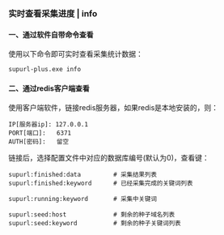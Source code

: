 ### 实时查看采集进度 | info

#### 一、通过软件自带命令查看
使用以下命令即可实时查看采集统计数据：

    supurl-plus.exe info

#### 二、通过redis客户端查看

使用客户端软件，链接redis服务器，如果redis是本地安装的，则：

    IP[服务器ip]: 127.0.0.1
    PORT[端口]:   6371
    AUTH[密码]:   留空

链接后，选择配置文件中对应的数据库编号(默认为0)，查看键：

    supurl:finished:data         # 采集结果列表
    supurl:finished:keyword      # 已经采集完成的关键词列表
    
    supurl:running:keyword       # 采集中关键词
    
    supurl:seed:host             # 剩余的种子域名列表
    supurl:seed:keyword          # 剩余的种子关键词列表
    
